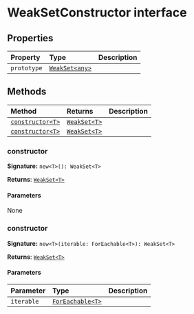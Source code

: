 # WeakSetConstructor interface










## Properties

| Property	   | Type	| Description|
|:-------------|:-------|:-----------|
|`prototype`      | [`WeakSet<any>`](../es6-collections/weakset.md) |  |




## Methods

| Method	   |  Returns	| Description|
|:-------------|:-------|:-----------|
|[`constructor<T>`](#constructor<t>)      | [`WeakSet<T>`](../es6-collections/weakset.md) |  |
|[`constructor<T>`](#constructor<t>)      | [`WeakSet<T>`](../es6-collections/weakset.md) |  |




### constructor<T>



**Signature:** `new<T>(): WeakSet<T>`

**Returns**: [`WeakSet<T>`](../es6-collections/weakset.md)



#### Parameters
None


### constructor<T>



**Signature:** `new<T>(iterable: ForEachable<T>): WeakSet<T>`

**Returns**: [`WeakSet<T>`](../es6-collections/weakset.md)



#### Parameters


| Parameter	   | Type    | Description |
|:-------------|:---------------|:------------|
| `iterable`    | [`ForEachable<T>`](../es6-collections/foreachable.md) |  |

